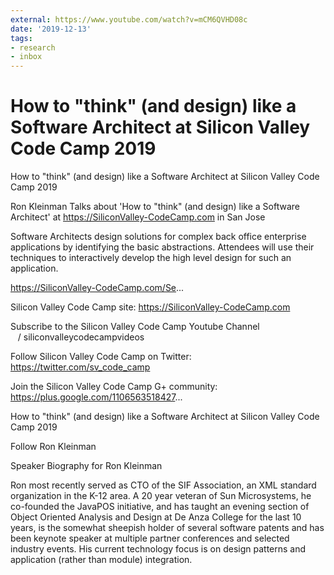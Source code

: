 ```yaml
---
external: https://www.youtube.com/watch?v=mCM6QVHD08c
date: '2019-12-13'
tags:
- research
- inbox
---
```


# How to "think" (and design) like a Software Architect at Silicon Valley Code Camp 2019

How to "think" (and design) like a Software Architect at Silicon Valley Code Camp 2019

Ron Kleinman Talks about 'How to "think" (and design) like a Software Architect' at https://SiliconValley-CodeCamp.com in San Jose

Software Architects design solutions for complex back office enterprise applications by identifying the basic abstractions.  Attendees will use their techniques to interactively develop the high level design for such an application.

https://SiliconValley-CodeCamp.com/Se...

Silicon Valley Code Camp site:
https://SiliconValley-CodeCamp.com

Subscribe to the Silicon Valley Code Camp Youtube Channel
   / siliconvalleycodecampvideos  

Follow Silicon Valley Code Camp on Twitter: https://twitter.com/sv_code_camp

Join the Silicon Valley Code Camp G+ community: https://plus.google.com/1106563518427...

How to "think" (and design) like a Software Architect at Silicon Valley Code Camp 2019

Follow Ron Kleinman

Speaker Biography for Ron Kleinman

Ron most recently served as CTO of the SIF Association, an XML standard organization in the K-12 area. A 20 year veteran of Sun Microsystems, he co-founded the JavaPOS initiative, and has taught an evening section of Object Oriented Analysis and Design at De Anza College for the last 10 years, is the somewhat sheepish holder of several software patents and has been keynote speaker at multiple partner conferences and selected industry events. His current technology focus is on design patterns and application (rather than module) integration.
